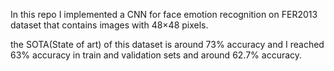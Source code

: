In this repo I implemented a CNN for face emotion recognition on FER2013 dataset that contains images with 48×48 pixels.

the SOTA(State of art) of this dataset is around 73% accuracy and I reached 63% accuracy in train and validation sets and  around 62.7% accuracy.
